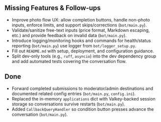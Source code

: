 ## Missing Features & Follow-ups

- Improve photo flow UX: allow completion buttons, handle non-photo inputs, enforce limits, and support skips/corrections (`bot/main.py`).
- Validate/sanitize free-text inputs (price format, Markdown escaping, etc.) and provide feedback on invalid data (`bot/main.py`).
- Introduce logging/monitoring hooks and commands for health/status reporting (`bot/main.py`) use logger from `bot/logger_setup.py`.
- Fill out `README.md` with setup, deployment, and configuration guidance.
- Split dev-only tools (e.g., `ruff`, `asyncio`) into the dev dependency group and add automated tests covering the conversation flow.

## Done

- Forward completed submissions to moderator/admin destinations and documented related config entries (`bot/main.py`, `config.ini`).
- Replaced the in-memory `applications` dict with Valkey-backed session storage so conversations survive restarts (`bot/main.py`).
- Added `CallbackQueryHandler` so condition button presses advance the conversation (`bot/main.py`).

